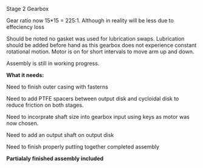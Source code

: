 Stage 2 Gearbox

Gear ratio now 15*15 = 225:1. Although in reality will be less due to effeciency loss

Should be noted no gasket was used for lubrication swaps. Lubrication should be added before hand as this gearbox does not experience constant rotational motion. Motor is on for short intervals to move arm up and down.

Assembly is still in working progress. 

**What it needs:**

Need to finish outer casing with fasterns 

Need to add PTFE spacers between output disk and cycloidal disk to reduce friction on both stages.

Need to incorprate shaft size into gearbox input using keys as motor was now chosen.

Need to add an output shaft on output disk 

Need to finish properly putting together completed assembly

**Partialaly finished assembly included**
